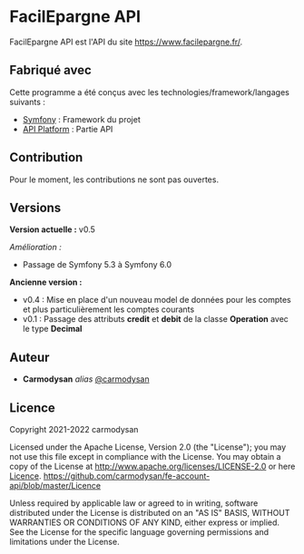 # FacilEpargne API
FacilEpargne API est l'API du site https://www.facilepargne.fr/. 

## Fabriqué avec
Cette programme a été conçus avec les technologies/framework/langages suivants :
* [Symfony](https://symfony.com/) : Framework du projet
* [API Platform](https://api-platform.com/) : Partie API

## Contribution
Pour le moment, les contributions ne sont pas ouvertes.

## Versions
**Version actuelle :** v0.5

*Amélioration :*
* Passage de Symfony 5.3 à Symfony 6.0

**Ancienne version :** 
*  v0.4 : Mise en place d'un nouveau model de données pour les comptes et plus particulièrement les comptes courants
*  v0.1 : Passage des attributs **credit** et **debit** de la classe **Operation** avec le type **Decimal**

## Auteur
* **Carmodysan** _alias_ [@carmodysan](https://github.com/carmodysan)

## Licence
Copyright 2021-2022 carmodysan

Licensed under the Apache License, Version 2.0 (the "License");
you may not use this file except in compliance with the License.
You may obtain a copy of the License at http://www.apache.org/licenses/LICENSE-2.0 or here [Licence](Licence).
https://github.com/carmodysan/fe-account-api/blob/master/Licence

Unless required by applicable law or agreed to in writing, software
distributed under the License is distributed on an "AS IS" BASIS,
WITHOUT WARRANTIES OR CONDITIONS OF ANY KIND, either express or implied.
See the License for the specific language governing permissions and
limitations under the License.
